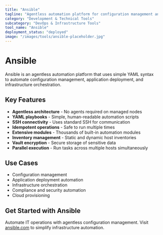 ```yaml
---
title: "Ansible"
tagline: "Agentless automation platform for configuration management and orchestration"
category: "Development & Technical Tools"
subcategory: "DevOps & Infrastructure Tools"
tool_name: "Ansible"
deployment_status: "deployed"
image: "/images/tools/ansible-placeholder.jpg"
---
```


# Ansible

Ansible is an agentless automation platform that uses simple YAML syntax to automate configuration management, application deployment, and infrastructure orchestration.

## Key Features

- **Agentless architecture** - No agents required on managed nodes
- **YAML playbooks** - Simple, human-readable automation scripts
- **SSH connectivity** - Uses standard SSH for communication
- **Idempotent operations** - Safe to run multiple times
- **Extensive modules** - Thousands of built-in automation modules
- **Inventory management** - Static and dynamic host inventories
- **Vault encryption** - Secure storage of sensitive data
- **Parallel execution** - Run tasks across multiple hosts simultaneously

## Use Cases

- Configuration management
- Application deployment automation
- Infrastructure orchestration
- Compliance and security automation
- Cloud provisioning

## Get Started with Ansible

Automate IT operations with agentless configuration management. Visit [ansible.com](https://ansible.com) to simplify infrastructure automation.